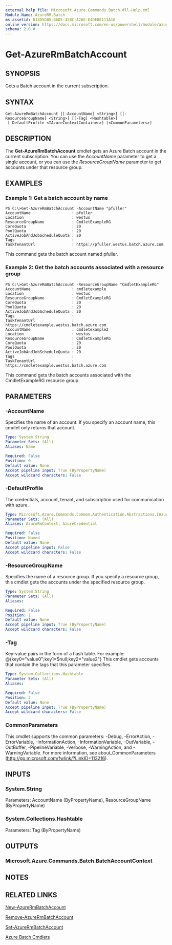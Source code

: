 ```yaml
---
external help file: Microsoft.Azure.Commands.Batch.dll-Help.xml
Module Name: AzureRM.Batch
ms.assetid: 818D5D85-B6D5-458C-A26E-E4DE8E111A10
online version: https://docs.microsoft.com/en-us/powershell/module/azurerm.batch/get-azurermbatchaccount
schema: 2.0.0
---
```


# Get-AzureRmBatchAccount

## SYNOPSIS
Gets a Batch account in the current subscription.

## SYNTAX

```
Get-AzureRmBatchAccount [[-AccountName] <String>] [[-ResourceGroupName] <String>] [[-Tag] <Hashtable>]
 [-DefaultProfile <IAzureContextContainer>] [<CommonParameters>]
```

## DESCRIPTION
The **Get-AzureRmBatchAccount** cmdlet gets an Azure Batch account in the current subscription. You
can use the *AccountName* parameter to get a single account, or you can use the *ResourceGroupName*
parameter to get accounts under that resource group.

## EXAMPLES

### Example 1: Get a batch account by name
```
PS C:\>Get-AzureRmBatchAccount -AccountName "pfuller"
AccountName                  : pfuller
Location                     : westus
ResourceGroupName            : CmdletExampleRG
CoreQuota                    : 20
PoolQuota                    : 20
ActiveJobAndJobScheduleQuota : 20
Tags                         :
TaskTenantUrl                : https://pfuller.westus.batch.azure.com
```

This command gets the batch account named pfuller.

### Example 2: Get the batch accounts associated with a resource group
```
PS C:\>Get-AzureRmBatchAccount -ResourceGroupName "CmdletExampleRG"
AccountName                  : cmdletexample
Location                     : westus
ResourceGroupName            : CmdletExampleRG
CoreQuota                    : 20
PoolQuota                    : 20
ActiveJobAndJobScheduleQuota : 20
Tags                         :
TaskTenantUrl                : https://cmdletexample.westus.batch.azure.com
AccountName                  : cmdletexample2
Location                     : westus
ResourceGroupName            : CmdletExampleRG
CoreQuota                    : 20
PoolQuota                    : 20
ActiveJobAndJobScheduleQuota : 20
Tags                         :
TaskTenantUrl                : https://cmdletexample.westus.batch.azure.com
```

This command gets the batch accounts associated with the CmdletExampleRG resource group.

## PARAMETERS

### -AccountName
Specifies the name of an account.
If you specify an account name, this cmdlet only returns that account.

```yaml
Type: System.String
Parameter Sets: (All)
Aliases: Name

Required: False
Position: 0
Default value: None
Accept pipeline input: True (ByPropertyName)
Accept wildcard characters: False
```

### -DefaultProfile
The credentials, account, tenant, and subscription used for communication with azure.

```yaml
Type: Microsoft.Azure.Commands.Common.Authentication.Abstractions.IAzureContextContainer
Parameter Sets: (All)
Aliases: AzureRmContext, AzureCredential

Required: False
Position: Named
Default value: None
Accept pipeline input: False
Accept wildcard characters: False
```

### -ResourceGroupName
Specifies the name of a resource group.
If you specify a resource group, this cmdlet gets the accounts under the specified resource group.

```yaml
Type: System.String
Parameter Sets: (All)
Aliases:

Required: False
Position: 1
Default value: None
Accept pipeline input: True (ByPropertyName)
Accept wildcard characters: False
```

### -Tag
Key-value pairs in the form of a hash table. For example:
@{key0="value0";key1=$null;key2="value2"}
This cmdlet gets accounts that contain the tags that this parameter specifies.

```yaml
Type: System.Collections.Hashtable
Parameter Sets: (All)
Aliases:

Required: False
Position: 2
Default value: None
Accept pipeline input: True (ByPropertyName)
Accept wildcard characters: False
```

### CommonParameters
This cmdlet supports the common parameters: -Debug, -ErrorAction, -ErrorVariable, -InformationAction, -InformationVariable, -OutVariable, -OutBuffer, -PipelineVariable, -Verbose, -WarningAction, and -WarningVariable. For more information, see about_CommonParameters (http://go.microsoft.com/fwlink/?LinkID=113216).

## INPUTS

### System.String
Parameters: AccountName (ByPropertyName), ResourceGroupName (ByPropertyName)

### System.Collections.Hashtable
Parameters: Tag (ByPropertyName)

## OUTPUTS

### Microsoft.Azure.Commands.Batch.BatchAccountContext

## NOTES

## RELATED LINKS

[New-AzureRmBatchAccount](./New-AzureRmBatchAccount.md)

[Remove-AzureRmBatchAccount](./Remove-AzureRmBatchAccount.md)

[Set-AzureRmBatchAccount](./Set-AzureRmBatchAccount.md)

[Azure Batch Cmdlets](./AzureRM.Batch.md)
